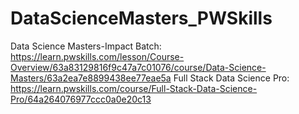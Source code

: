 # DataScienceMasters_PWSkills
Data Science Masters-Impact Batch: https://learn.pwskills.com/lesson/Course-Overview/63a83129816f9c47a7c01076/course/Data-Science-Masters/63a2ea7e8899438ee77eae5a
Full Stack Data Science Pro: https://learn.pwskills.com/course/Full-Stack-Data-Science-Pro/64a264076977ccc0a0e20c13
